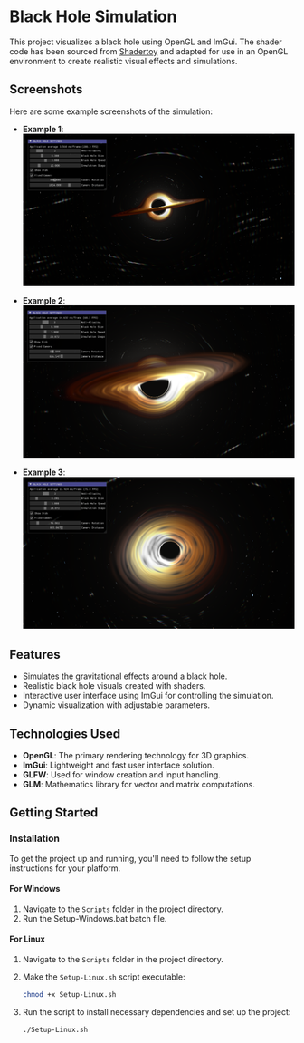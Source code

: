 # Black Hole Simulation

This project visualizes a black hole  using OpenGL and ImGui. The shader code has been sourced from [Shadertoy](https://www.shadertoy.com/view/tsBXW3) and adapted for use in an OpenGL environment to create realistic visual effects and simulations.

## Screenshots

Here are some example screenshots of the simulation:

- **Example 1**:
  ![Example Screenshot 1](Screenshots/example1.png)

- **Example 2**:
  ![Example Screenshot 2](Screenshots/example2.png)

- **Example 3**:
  ![Example Screenshot 3](Screenshots/example3.png)

## Features

- Simulates the gravitational effects around a black hole.
- Realistic black hole visuals created with shaders.
- Interactive user interface using ImGui for controlling the simulation.
- Dynamic visualization with adjustable parameters.

## Technologies Used

- **OpenGL**: The primary rendering technology for 3D graphics.
- **ImGui**: Lightweight and fast user interface solution.
- **GLFW**: Used for window creation and input handling.
- **GLM**: Mathematics library for vector and matrix computations.


## Getting Started

### Installation

To get the project up and running, you'll need to follow the setup instructions for your platform.

#### For Windows
1. Navigate to the `Scripts` folder in the project directory.
2. Run the Setup-Windows.bat batch file.

#### For Linux

1. Navigate to the `Scripts` folder in the project directory.

2. Make the `Setup-Linux.sh` script executable:
   
   ```bash
   chmod +x Setup-Linux.sh

3. Run the script to install necessary dependencies and set up the project:
   ```bash
   ./Setup-Linux.sh

